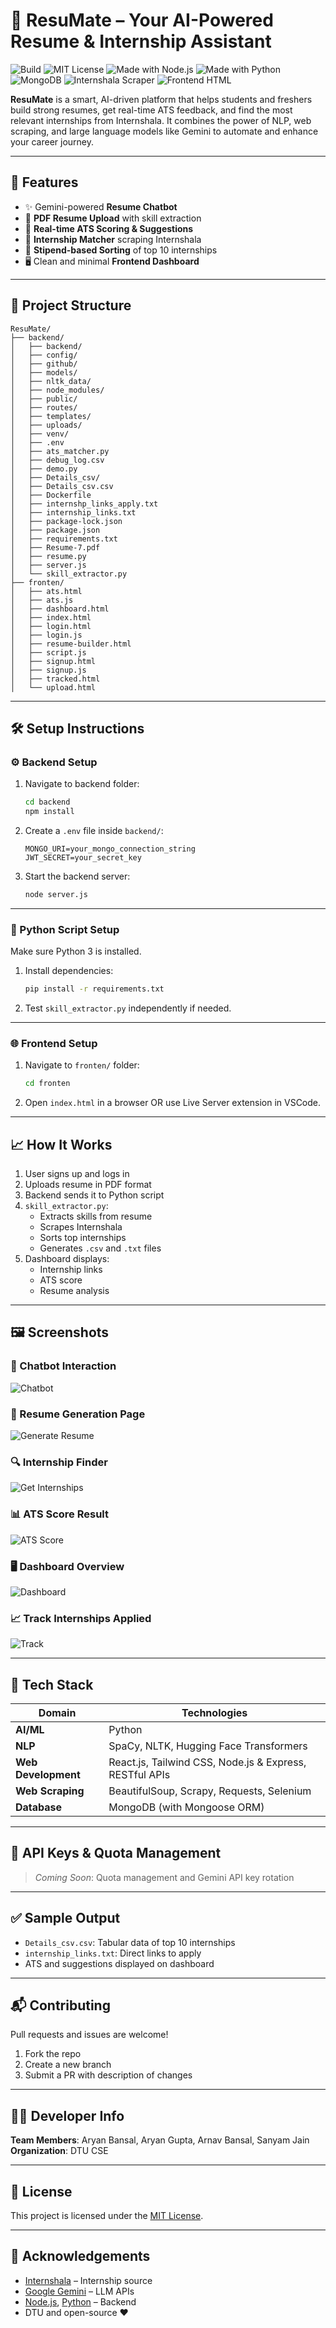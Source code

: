 # 📄 ResuMate – Your AI-Powered Resume & Internship Assistant

![Build](https://img.shields.io/badge/build-passing-brightgreen)
![MIT License](https://img.shields.io/badge/license-MIT-blue)
![Made with Node.js](https://img.shields.io/badge/Backend-Node.js-informational?logo=node.js)
![Made with Python](https://img.shields.io/badge/AI-Python-yellow?logo=python)
![MongoDB](https://img.shields.io/badge/Database-MongoDB-green?logo=mongodb)
![Internshala Scraper](https://img.shields.io/badge/Scraper-Internshala-blue)
![Frontend HTML](https://img.shields.io/badge/Frontend-HTML%2FCSS%2FJS-orange)

**ResuMate** is a smart, AI-driven platform that helps students and freshers build strong resumes, get real-time ATS feedback, and find the most relevant internships from Internshala. It combines the power of NLP, web scraping, and large language models like Gemini to automate and enhance your career journey.

---

## 🚀 Features

- ✨ Gemini-powered **Resume Chatbot**
- 📄 **PDF Resume Upload** with skill extraction
- 🧠 **Real-time ATS Scoring & Suggestions**
- 🔎 **Internship Matcher** scraping Internshala
- 💸 **Stipend-based Sorting** of top 10 internships
- 🖥️ Clean and minimal **Frontend Dashboard**

---

## 📂 Project Structure

```
ResuMate/
├── backend/
│   ├── backend/
│   ├── config/
│   ├── github/
│   ├── models/
│   ├── nltk_data/
│   ├── node_modules/
│   ├── public/
│   ├── routes/
│   ├── templates/
│   ├── uploads/
│   ├── venv/
│   ├── .env
│   ├── ats_matcher.py
│   ├── debug_log.csv
│   ├── demo.py
│   ├── Details_csv/
│   ├── Details_csv.csv
│   ├── Dockerfile
│   ├── internshp_links_apply.txt
│   ├── internship_links.txt
│   ├── package-lock.json
│   ├── package.json
│   ├── requirements.txt
│   ├── Resume-7.pdf
│   ├── resume.py
│   ├── server.js
│   └── skill_extractor.py
├── fronten/
│   ├── ats.html
│   ├── ats.js
│   ├── dashboard.html
│   ├── index.html
│   ├── login.html
│   ├── login.js
│   ├── resume-builder.html
│   ├── script.js
│   ├── signup.html
│   ├── signup.js
│   ├── tracked.html
│   └── upload.html
```

---

## 🛠️ Setup Instructions

### ⚙️ Backend Setup

1. Navigate to backend folder:
   ```bash
   cd backend
   npm install
   ```

2. Create a `.env` file inside `backend/`:

   ```
   MONGO_URI=your_mongo_connection_string
   JWT_SECRET=your_secret_key
   ```

3. Start the backend server:
   ```bash
   node server.js
   ```

---

### 🐍 Python Script Setup

Make sure Python 3 is installed.

1. Install dependencies:

   ```bash
   pip install -r requirements.txt
   ```

2. Test `skill_extractor.py` independently if needed.

---

### 🌐 Frontend Setup

1. Navigate to `fronten/` folder:
   ```bash
   cd fronten
   ```

2. Open `index.html` in a browser OR use Live Server extension in VSCode.

---

## 📈 How It Works

1. User signs up and logs in
2. Uploads resume in PDF format
3. Backend sends it to Python script
4. `skill_extractor.py`:
   - Extracts skills from resume
   - Scrapes Internshala
   - Sorts top internships
   - Generates `.csv` and `.txt` files
5. Dashboard displays:
   - Internship links
   - ATS score
   - Resume analysis

---

## 🖼️ Screenshots

### 🤖 Chatbot Interaction
![Chatbot](assets/chatbot.png)

### 📄 Resume Generation Page
![Generate Resume](assets/gen_resume.png)

### 🔍 Internship Finder
![Get Internships](assets/get_internships.png)

### 📊 ATS Score Result
![ATS Score](assets/ats_score.png)

### 🖥️ Dashboard Overview
![Dashboard](assets/dashboard.png)

### 📈 Track Internships Applied
![Track](assets/track.png)

---

## 🧰 Tech Stack

| Domain            | Technologies                                                 |
|------------------|--------------------------------------------------------------|
| **AI/ML**         | Python                                                       |
| **NLP**           | SpaCy, NLTK, Hugging Face Transformers                       |
| **Web Development** | React.js, Tailwind CSS, Node.js & Express, RESTful APIs  |
| **Web Scraping**  | BeautifulSoup, Scrapy, Requests, Selenium                    |
| **Database**      | MongoDB (with Mongoose ORM)                                  |

---

## 🔐 API Keys & Quota Management

> *Coming Soon*: Quota management and Gemini API key rotation

---

## ✅ Sample Output

- `Details_csv.csv`: Tabular data of top 10 internships
- `internship_links.txt`: Direct links to apply
- ATS and suggestions displayed on dashboard

---

## 📬 Contributing

Pull requests and issues are welcome!

1. Fork the repo
2. Create a new branch
3. Submit a PR with description of changes

---

## 🧑‍💻 Developer Info

**Team Members**: Aryan Bansal, Aryan Gupta, Arnav Bansal, Sanyam Jain  
**Organization**: DTU CSE

---

## 📜 License

This project is licensed under the [MIT License](LICENSE).

---

## 🙏 Acknowledgements

- [Internshala](https://internshala.com) – Internship source
- [Google Gemini](https://ai.google.dev) – LLM APIs
- [Node.js](https://nodejs.org/), [Python](https://www.python.org/) – Backend
- DTU and open-source ❤️
